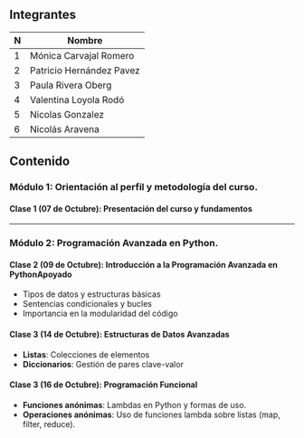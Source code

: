 ## Integrantes

| N  | Nombre                   |
|----|--------------------------|
| 1  | Mónica Carvajal Romero   |
| 2  | Patricio Hernández Pavez |
| 3  | Paula Rivera Oberg       |
| 4  | Valentina Loyola Rodó    |
| 5  | Nicolas Gonzalez         |
| 6  | Nicolás Aravena          |

## Contenido

### Módulo 1: Orientación al perfil y metodología del curso.

#### Clase 1 (07 de Octubre): Presentación del curso y fundamentos

---

### Módulo 2: Programación Avanzada en Python.

#### Clase 2 (09 de Octubre): Introducción a la Programación Avanzada en PythonApoyado

- Tipos de datos y estructuras básicas
- Sentencias condicionales y bucles
- Importancia en la modularidad del código

#### Clase 3 (14 de Octubre): Estructuras de Datos Avanzadas

- **Listas**: Colecciones de elementos
- **Diccionarios**: Gestión de pares clave-valor

#### Clase 3 (16 de Octubre): Programación Funcional

- **Funciones anónimas**: Lambdas en Python y formas de uso.
- **Operaciones anónimas**: Uso de funciones lambda sobre listas (map, filter, reduce).